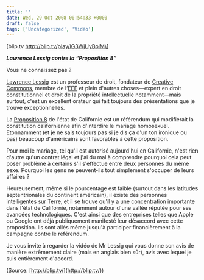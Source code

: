 ```yaml
---
title: ''
date: Wed, 29 Oct 2008 00:54:33 +0000
draft: false
tags: ['Uncategorized', 'Vidéo']
---
```


\[blip.tv http://blip.tv/play/lG3WjUyBolM\]

**_Lawrence Lessig contre la “Proposition 8”_**

Vous ne connaissez pas ?

[Lawrence Lessig](http://fr.wikipedia.org/wiki/Lawrence_Lessig) est un professeur de droit, fondateur de [Creative Commons](http://creativecommons.org/), membre de l’[EFF](http://www.eff.org/) et plein d'autres choses—expert en droit constitutionnel et droit de la propriété intellectuelle notamment—mais surtout, c'est un excellent orateur qui fait toujours des présentations que je trouve exceptionnelles.

La [Proposition 8](http://en.wikipedia.org/wiki/California_Proposition_8_(2008)) de l'état de Californie est un référendum qui modifierait la constitution californienne afin d'interdire le mariage homosexuel. Etonnamment (et je ne sais toujours pas si je dis ça d'un ton ironique ou pas) beaucoup d'américains sont favorables à cette proposition.

Pour moi le mariage, tel qu'il est autorisé aujourd'hui en Californie, n'est rien d'autre qu'un contrat légal et j'ai du mal à comprendre pourquoi cela peut poser problème à certains s'il s'effectue entre deux personnes du même sexe. Pourquoi les gens ne peuvent-ils tout simplement s'occuper de leurs affaires ?

Heureusement, même si le pourcentage est faible (surtout dans les latitudes septentrionales du continent américain), il existe des personnes intelligentes sur Terre, et il se trouve qu'il y a une concentration importante dans l'état de Californie, notamment autour d'une vallée réputée pour ses avancées technologiques. C'est ainsi que des entreprises telles que Apple ou Google ont déjà publiquement manifesté leur désaccord avec cette proposition. Ils sont allés même jusqu'à participer financièrement à la campagne contre le référendum.

Je vous invite à regarder la vidéo de Mr Lessig qui vous donne son avis de manière extrêmement claire (mais en anglais bien sûr), avis avec lequel je suis entièrement d'accord.

(Source: [http://blip.tv/](http://blip.tv/))